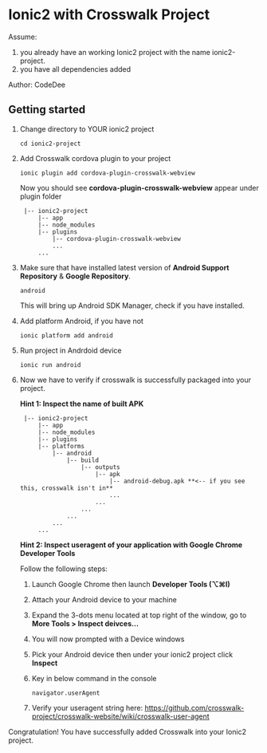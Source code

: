 # Ionic2 with Crosswalk Project

Assume:
1. you already have an working Ionic2 project with the name ionic2-project.
2. you have all dependencies added

Author: CodeDee

## Getting started

1. Change directory to YOUR ionic2 project
    ```
    cd ionic2-project
    ```
    
2. Add Crosswalk cordova plugin to your project
    ```
    ionic plugin add cordova-plugin-crosswalk-webview
    ```
    Now you should see **cordova-plugin-crosswalk-webview** appear under plugin folder
    
        |-- ionic2-project
            |-- app
            |-- node_modules
            |-- plugins
                |-- cordova-plugin-crosswalk-webview
                ...
            ...

3. Make sure that have installed latest version of **Android Support Repository** & **Google Repository**.
    ```
    android
    ```
    This will bring up Android SDK Manager, check if you have installed.
    
4. Add platform Android, if you have not
    ```
    ionic platform add android
    ```
    
5. Run project in Andrdoid device
    ```
    ionic run android
    ```
    
6. Now we have to verify if crosswalk is successfully packaged into your project.

    **Hint 1: Inspect the name of built APK**
    
        |-- ionic2-project
            |-- app
            |-- node_modules
            |-- plugins
            |-- platforms
                |-- android
                    |-- build
                        |-- outputs
                            |-- apk
                                |-- android-debug.apk **<-- if you see this, crosswalk isn't in**
                                ...
                            ...
                        ...
                    ...
                ...
            ...
        

    **Hint 2: Inspect useragent of your application with Google Chrome Developer Tools**
    
    Follow the following steps:
    1. Launch Google Chrome then launch **Developer Tools (⌥⌘I)**
    
    2. Attach your Android device to your machine
    
    3. Expand the 3-dots menu located at top right of the window, go to **More Tools > Inspect deivces...**
    
    4. You will now prompted with a Device windows
    
    5. Pick your Android device then under your ionic2 project click **Inspect**
    
    6. Key in below command in the console
        ```
        navigator.userAgent
        ```
    
    7. Verify your useragent string here:
        https://github.com/crosswalk-project/crosswalk-website/wiki/crosswalk-user-agent
        
    
Congratulation! You have successfully added Crosswalk into your Ionic2 project.
